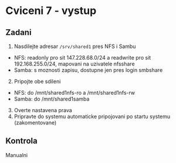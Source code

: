 # Cviceni 7 - vystup

## Zadani

1. Nasdilejte adresar `/srv/shared1` pres NFS i Sambu
  * NFS: readonly pro sit 147.228.68.0/24 a readwrite pro sit 192.168.255.0/24, mapovani na uzivatele nfsshare
  * Samba: s moznosti zapisu, dostupne jen pres login smbshare
2. Pripojte obe sdileni
  * NFS: do /mnt/shared1nfs-ro a /mnt/shared1nfs-rw
  * Samba: do /mnt/shared1samba
3. Overte nastavena prava
4. Pripravte do systemu automaticke pripojovani po startu systemu (zakomentovane)

## Kontrola

Manualni
